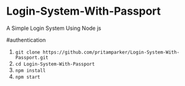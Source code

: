 # Login-System-With-Passport
A Simple Login System Using Node js

#authentication

1. `git clone https://github.com/pritamparker/Login-System-With-Passport.git`
2. `cd Login-System-With-Passport`
3. `npm install`
4. `npm start`
